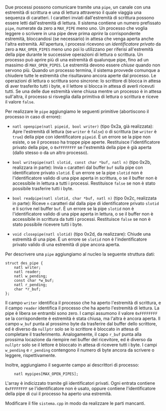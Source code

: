 Due processi possono comunicare tramite una `pipe`, un canale con una
estremità di scrittura e una di lettura attraverso il quale viaggia una
sequenza di caratteri. I caratteri inviati dall'estremità di scrittura
possono essere letti dall'estremità di lettura. Il sistema contiene un
numero prefissato `pipe`, numerate da zero a `MAX_PIPE` meno uno. Un
processo che voglia leggere o scrivere in una pipe deve prima *aprire*
la corrispondente estremità, bloccandosi (se necessario) in attesa che
venga aperta anche l'altra estremità. All'apertura, i processi ricevono
un *identificatore privato* da zero a `MAX_OPEN_PIPES` meno uno poi lo
utilizzano per riferisi all'estremità della pipe durante le successive
operazioni di lettura o scrittura. Un processo può aprire più di una
estremità di qualunque pipe, fino ad un massimo di `MAX_OPEN_PIPES`. Le
estremità devono essere *chiuse* quando non servono più. Quando un
processo termina, il sistema provvede comunque a chiudere tutte le
estremità che risultavano ancora aperte dal processo. Le operazioni di
lettura o scrittura sono sincrone: lo scrittore di blocca in attesa di
aver trasferito tutti i byte, e il lettore si blocca in attesa di averli
ricevuti tutti. Se una delle due estremità viene chiusa mentre un
processo è in attesa sull'altra, il processo si risveglia dalla
primitiva di lettura o scrittura e riceve il valore `false`.

Per realizzare le `pipe` aggiungiamo le seguenti primitive (abortiscono
il processo in caso di errore):

-   `natl openpipe(natl pipeid, bool writer)` (tipo 0x2a, già
    realizzata): Apre l'estremità di lettura (se `writer` è `false`) o
    di scrittura (se `writer` è `true`) della pipe con identificatore
    `pipeid`. È un errore se la pipe non esiste, o se il processo ha
    troppe pipe aperte. Restituisce l'identificatore privato della pipe,
    o `0xFFFFFFFF` se l'estremità della pipe è già aperta (dallo stesso
    o da un altro processo).

-   `bool writepipe(natl slotid, const char *buf, natl n)` (tipo 0x2b,
    realizzara in parte): Invia `n` caratteri dal buffer `buf` sulla
    pipe con identificatore privato `slotid`. È un errore se la pipe
    `slotid` non è l'identificatore valido di una pipe aperta in
    scrittura, o se il buffer non è accessibile in lettura a tutti i
    processi. Restituisce `false` se non è stato possibile trasferire
    tutti i byte.

-   `bool readpipe(natl slotid, char *buf, natl n)` (tipo 0x2c,
    realizzata in parte): Riceve `n` caratteri dal dalla pipe di
    identificatore privato `slotid` e li scrive nel buffer `buf`. È un
    errore se la pipe `slotid` non è l'identificatore valido di una pipe
    aperta in lettura, o se il buffer non è accessibile in scrittura da
    tutti i processi. Restituisce `false` se non è stato possibile
    ricevere tutti i byte.

-   `void closepipe(natl slotid)` (tipo 0x2d, da realizzare): Chiude una
    estremità di una pipe. È un errore se `slotid` non è
    l'indentificatore privato valido di una estremità di pipe ancora
    aperta.

Per descrivere una `pipe` aggiungiamo al nucleo la seguente struttura
dati:

    struct des_pipe {
        natl writer;
        natl reader;
        natl w_pending;
        const char *w_buf;
        natl r_pending;
        char *r_buf;
    };

Il campo `writer` identifica il processo che ha aperto l'estremità di
scrittura, e il campo `reader` identifica il processo che ha aperto
l'estremità di lettura. La pipe è libera se entrambi sono zero. I campi
assumono il valore `0xFFFFFFFF` se la corrispondente è estremità è stata
chiusa, ma l'altra è ancora aperta. Il campo `w_buf` punta al prossimo
byte da trasferire dal buffer dello scrittore, ed è diverso da `nullptr`
solo se lo scrittore è bloccato in attesa di completare il
trasferimento. Analogamente, il capo `r_buf` punta alla prossima
locazione da riempire nel buffer del ricevitore, ed è diverso da
`nullptr` solo se il lettore è bloccato in attesa di ricevere tutti i
byte. I campi `w_pending` e `r_pending` contengono il numero di byte
ancora da scrivere o leggere, rispettivamente.

Inoltre, aggiungiamo il seguente campo ai descrittori di processo:

        natl mypipes[MAX_OPEN_PIPES];

L'array è indicizzato tramite gli identificatori privati. Ogni entrata
contiene `0xFFFFFFFF` se l'identificatore non è usato, oppure contiene
l'identificatore della pipe di cui il processo ha aperto una estremità.

Modificare il file `sistema.cpp` in modo da realizzare le parti
mancanti.
